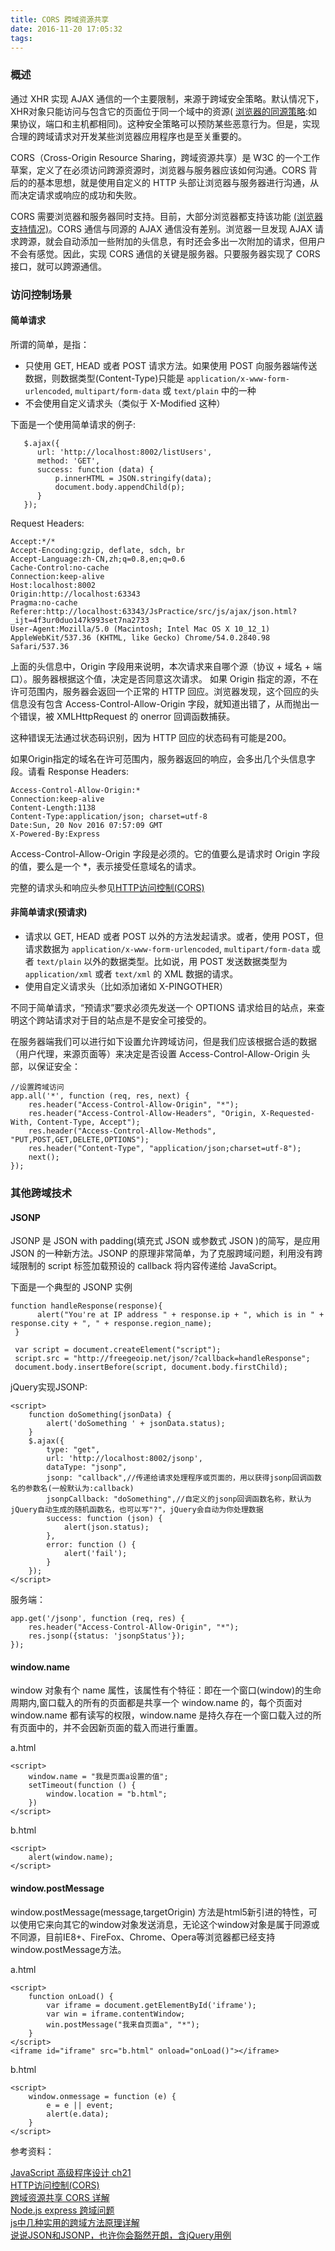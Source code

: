 ```yaml
---
title: CORS 跨域资源共享
date: 2016-11-20 17:05:32
tags:
---
```

### 概述 

通过 XHR 实现 AJAX 通信的一个主要限制，来源于跨域安全策略。默认情况下，XHR对象只能访问与包含它的页面位于同一个域中的资源( [浏览器的同源策略](https://developer.mozilla.org/zh-CN/docs/Web/Security/Same-origin_policy):如果协议，端口和主机都相同)。这种安全策略可以预防某些恶意行为。但是，实现合理的跨域请求对开发某些浏览器应用程序也是至关重要的。

CORS（Cross-Origin Resource Sharing，跨域资源共享）是 W3C 的一个工作草案，定义了在必须访问跨源资源时，浏览器与服务器应该如何沟通。CORS 背后的的基本思想，就是使用自定义的 HTTP 头部让浏览器与服务器进行沟通，从而决定请求或响应的成功和失败。

CORS 需要浏览器和服务器同时支持。目前，大部分浏览器都支持该功能 [(浏览器支持情况)](http://caniuse.com/#search=cors)。CORS 通信与同源的 AJAX 通信没有差别。浏览器一旦发现 AJAX 请求跨源，就会自动添加一些附加的头信息，有时还会多出一次附加的请求，但用户不会有感觉。因此，实现 CORS 通信的关键是服务器。只要服务器实现了 CORS 接口，就可以跨源通信。

### 访问控制场景

#### 简单请求

所谓的简单，是指：

- 只使用 GET, HEAD 或者 POST 请求方法。如果使用 POST 向服务器端传送数据，则数据类型(Content-Type)只能是 `application/x-www-form-urlencoded`, `multipart/form-data` 或 `text/plain` 中的一种
- 不会使用自定义请求头（类似于 X-Modified 这种）

下面是一个使用简单请求的例子:

	   $.ajax({
	      url: 'http://localhost:8002/listUsers',
	      method: 'GET',
	      success: function (data) {
	          p.innerHTML = JSON.stringify(data);
	          document.body.appendChild(p);
	      }
	   });
	   
	   
	   
Request Headers:

	Accept:*/*
	Accept-Encoding:gzip, deflate, sdch, br
	Accept-Language:zh-CN,zh;q=0.8,en;q=0.6
	Cache-Control:no-cache
	Connection:keep-alive
	Host:localhost:8002
	Origin:http://localhost:63343
	Pragma:no-cache
	Referer:http://localhost:63343/JsPractice/src/js/ajax/json.html?_ijt=4f3ur0duo147k993set7na2733
	User-Agent:Mozilla/5.0 (Macintosh; Intel Mac OS X 10_12_1) AppleWebKit/537.36 (KHTML, like Gecko) Chrome/54.0.2840.98 Safari/537.36	   

上面的头信息中，Origin 字段用来说明，本次请求来自哪个源（协议 + 域名 + 端口）。服务器根据这个值，决定是否同意这次请求。
如果 Origin 指定的源，不在许可范围内，服务器会返回一个正常的 HTTP 回应。浏览器发现，这个回应的头信息没有包含 Access-Control-Allow-Origin 字段，就知道出错了，从而抛出一个错误，被 XMLHttpRequest 的 onerror 回调函数捕获。

这种错误无法通过状态码识别，因为 HTTP 回应的状态码有可能是200。

如果Origin指定的域名在许可范围内，服务器返回的响应，会多出几个头信息字段。请看 Response Headers:

    Access-Control-Allow-Origin:*
    Connection:keep-alive
    Content-Length:1138
    Content-Type:application/json; charset=utf-8
    Date:Sun, 20 Nov 2016 07:57:09 GMT
    X-Powered-By:Express

Access-Control-Allow-Origin 字段是必须的。它的值要么是请求时 Origin 字段的值，要么是一个 *，表示接受任意域名的请求。

完整的请求头和响应头参见[HTTP访问控制(CORS)](https://developer.mozilla.org/zh-CN/docs/Web/HTTP/Access_control_CORS#HTTP响应头)	
	
#### 非简单请求(预请求)

- 请求以 GET, HEAD 或者 POST 以外的方法发起请求。或者，使用 POST，但请求数据为 `application/x-www-form-urlencoded`, `multipart/form-data` 或者 `text/plain` 以外的数据类型。比如说，用 POST 发送数据类型为 `application/xml` 或者 `text/xml` 的 XML 数据的请求。
- 使用自定义请求头（比如添加诸如 X-PINGOTHER）

不同于简单请求，“预请求”要求必须先发送一个 OPTIONS 请求给目的站点，来查明这个跨站请求对于目的站点是不是安全可接受的。

在服务器端我们可以进行如下设置允许跨域访问，但是我们应该根据合适的数据（用户代理，来源页面等）来决定是否设置 Access-Control-Allow-Origin 头部，以保证安全：

	//设置跨域访问
	app.all('*', function (req, res, next) {
	    res.header("Access-Control-Allow-Origin", "*");
	    res.header("Access-Control-Allow-Headers", "Origin, X-Requested-With, Content-Type, Accept");
	    res.header("Access-Control-Allow-Methods", "PUT,POST,GET,DELETE,OPTIONS");
	    res.header("Content-Type", "application/json;charset=utf-8");
	    next();
	});

#### 

### 其他跨域技术

#### JSONP

JSONP 是 JSON with padding(填充式 JSON 或参数式 JSON )的简写，是应用 JSON 的一种新方法。JSONP 的原理非常简单，为了克服跨域问题，利用没有跨域限制的 script 标签加载预设的 callback 将内容传递给 JavaScript。

下面是一个典型的 JSONP 实例


    function handleResponse(response){
	      alert("You're at IP address " + response.ip + ", which is in " + response.city + ", " + response.region_name);
	 }
	    
	 var script = document.createElement("script");
	 script.src = "http://freegeoip.net/json/?callback=handleResponse";
	 document.body.insertBefore(script, document.body.firstChild);

jQuery实现JSONP:

	<script>
	    function doSomething(jsonData) {
	        alert('doSomething ' + jsonData.status);
	    }
	    $.ajax({
	        type: "get",
	        url: 'http://localhost:8002/jsonp',
	        dataType: "jsonp",
	        jsonp: "callback",//传递给请求处理程序或页面的，用以获得jsonp回调函数名的参数名(一般默认为:callback)
	        jsonpCallback: "doSomething",//自定义的jsonp回调函数名称，默认为jQuery自动生成的随机函数名，也可以写"?"，jQuery会自动为你处理数据
	        success: function (json) {
	            alert(json.status);
	        },
	        error: function () {
	            alert('fail');
	        }
	    });
	</script>
	
服务端：

	app.get('/jsonp', function (req, res) {
	    res.header("Access-Control-Allow-Origin", "*");
	    res.jsonp({status: 'jsonpStatus'});
	});	

#### window.name

window 对象有个 name 属性，该属性有个特征：即在一个窗口(window)的生命周期内,窗口载入的所有的页面都是共享一个 window.name 的，每个页面对 window.name 都有读写的权限，window.name 是持久存在一个窗口载入过的所有页面中的，并不会因新页面的载入而进行重置。

a.html

	<script>
	    window.name = "我是页面a设置的值";
	    setTimeout(function () {
	        window.location = "b.html";
	    })
	</script>

b.html

	<script>
	    alert(window.name);
	</script>


#### window.postMessage

window.postMessage(message,targetOrigin)  方法是html5新引进的特性，可以使用它来向其它的window对象发送消息，无论这个window对象是属于同源或不同源，目前IE8+、FireFox、Chrome、Opera等浏览器都已经支持window.postMessage方法。

a.html

	<script>
	    function onLoad() {
	        var iframe = document.getElementById('iframe');
	        var win = iframe.contentWindow;
	        win.postMessage("我来自页面a", "*");
	    }
	</script>
	<iframe id="iframe" src="b.html" onload="onLoad()"></iframe>

b.html

	<script>
	    window.onmessage = function (e) {
	        e = e || event;
	        alert(e.data);
	    }
	</script>


参考资料：

[JavaScript 高级程序设计 ch21]()  
[HTTP访问控制(CORS)](https://developer.mozilla.org/zh-CN/docs/Web/HTTP/Access_control_CORS)  
[跨域资源共享 CORS 详解](http://www.ruanyifeng.com/blog/2016/04/cors.html)  
[Node.js express 跨域问题](https://cnodejs.org/topic/51dccb43d44cbfa3042752c8)  
[js中几种实用的跨域方法原理详解](http://www.cnblogs.com/2050/p/3191744.html)  
[说说JSON和JSONP，也许你会豁然开朗，含jQuery用例](http://www.cnblogs.com/dowinning/archive/2012/04/19/json-jsonp-jquery.html)


